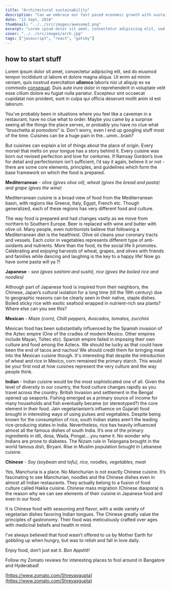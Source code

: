 ```yaml
---
title: "Architectural sustainability"
description: "Can we embrace our fast paced economic growth with sustainability on the side?"
date: "13 Sept, 2018"
thumbnail: "../../src/images/awesome2.png"
excerpt: "Lorem ipsum dolor sit amet, consectetur adipiscing elit, sed do eiusmod tempor incididunt ut labore et dolore magna aliqua. Ut enim ad minim veniam, quis nostrud exercitation ullamco laboris nisi ut aliquip ex ea commodo consequat. Duis aute irure dolor in reprehenderit in voluptate velit esse cillum dolore eu fugiat nulla pariatur."
cover: "../../src/images/arch.jpg"
tags: ["javascript", "react", "gatsby"]
---
```


## how to start stuff

Lorem ipsum dolor sit amet, consectetur adipiscing elit, sed do eiusmod tempor incididunt ut labore et dolore magna aliqua. Ut enim ad minim veniam, quis nostrud exercitation **ullamco** laboris nisi ut aliquip ex ea commodo [consequat](https://www.google.com). Duis aute irure dolor in reprehenderit in voluptate velit esse cillum dolore eu fugiat nulla pariatur. Excepteur sint occaecat cupidatat non proident, sunt in culpa qui officia deserunt mollit anim id est laborum.

You’ve probably been in situations where you feel like a caveman in a restaurant, have no clue what to order. Maybe you came by a surprise seeing all the things the place serves, or probably you have no clue what “bruschetta al pomodoro” is. Don’t worry, even I end up googling stuff most of the time. Cuisines can be a huge pain in the…umm…brain?

But cuisines can explain a lot of things about the place of origin. Every morsel that melts on your tongue has a story behind it. Every cuisine was born out revised perfection and love for centuries. If Ramsay Gordon’s love for detail and perfectionism isn’t sufficient, I’d say it again, believe it or not - there are some core elements, principles, and guidelines which form the base framework on which the food is prepared.

**Mediterranean** - _olive (gives olive oil), wheat (gives the bread and pasta) and grape (gives the wine)_

Mediterranean cuisine is a broad view of food from the Mediterranean basin, with regions like Greece, Italy, Egypt, French etc. Though generalized, each of these regions has very different food and culture.

The way food is prepared and had changes vastly as we move from northern to Southern Europe. Beer is replaced with wine and butter with olive oil. Many people, even nutritionists believe that following a Mediterranean diet is the healthiest. Olive oil cleans your coronary tracts and vessels. Each color in vegetables represents different type of anti-oxidants and nutrients. More than the food, its the social life it promotes. Celebrating and enjoying harvests of wheat, grapes, and olives with friends and families while dancing and laughing is the key to a happy life! Now go have some pasta will ya ?!

**Japanese** - _sea (gives sashimi and sushi), rice (gives the boiled rice and noodles)_

Although part of Japanese food is inspired from their neighbors, the Chinese, Japan’s cultural isolation for a long time (till the 19th century) due to geographic reasons can be clearly seen in their native, staple dishes. Boiled sticky rice with exotic seafood wrapped in nutrient-rich sea plants? Where else can you see this?

**Mexican** - _Maze (corn), Chilli peppers, Avacados, tomatos, zucchini_

Mexican food has been substantially influenced by the Spanish invasion of the Aztec empire (One of the cradles of modern Mexico. Other empires include Mayan, Toltec etc). Spanish empire failed in imposing their own culture and food among the Aztecs. We should be lucky as that could have been the end of tacos and nachos! We should credit them for bringing meat into the Mexican cuisine though. It's interesting that despite the introduction of wheat and rice in Mexico, corn remained the primary starch. This would be your first nod at how cuisines represent the very culture and the way people think.

**Indian** - Indian cuisine would be the most sophisticated one of all. Given the level of diversity in our country, the food culture changes rapidly as you travel across the country. British Invasion and settlement in the Bengal opened up seaports. Fishing emerged as a primary source of income for many households and fish eventually became (or stereotyped?) the core element in their food. Jain vegetarianism’s influence on Gujarati food brought in interesting ways of using pulses and vegetables. Despite being known for the consumption of rice, south Indian states aren’t the leading rice-producing states in India. Nevertheless, rice has heavily influenced almost all the famous dishes of south India. It’s one of the primary ingredients in idli, dosa, Wada, Pongal....you name it. No wonder why Indians are prone to diabetes. The Nizam rule in Telangana brought in the world famous dish, Biryani. Rise in Muslim population brought in Lebanese cuisine.

**Chinese** - _Soy (soybean and tofu), rice, noodles, vegetables, meat_

Yes, Manchuria is a place. No Manchurian is not exactly Chinese cuisine. It’s fascinating to see Manchurian, noodles and the Chinese dishes even in almost all Indian restaurants. They actually belong to a fusion of food culture called Hakka cuisine. Chinese mass migration (Chinese diaspora) is the reason why we can see elements of their cuisine in Japanese food and even in our food.

It is Chinese food with seasoning and flavor, with a wide variety of vegetarian dishes favoring Indian tongues. The Chinese greatly value the principles of gastronomy. Their food was meticulously crafted over ages with medicinal beliefs and health in mind.

I’ve always believed that food wasn’t offered to us by Mother Earth for gobbling up when hungry, but was to relish and fall in love daily.

Enjoy food, don’t just eat it. _Bon Appétit!_

Follow my Zomato reviews for interesting places to fool around in Bangalore and Hyderabad!

[https://www.zomato.com/Shreyasgupta](https://www.zomato.com/Shreyasgupta)
